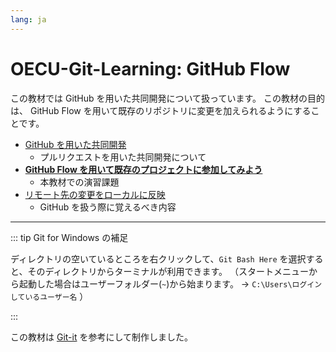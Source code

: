 ```yaml
---
lang: ja
---
```


# OECU-Git-Learning: GitHub Flow

この教材では GitHub を用いた共同開発について扱っています。
この教材の目的は、 GitHub Flow を用いて既存のリポジトリに変更を加えられるようにすることです。

- [GitHub を用いた共同開発](joint-development.html)
  - プルリクエストを用いた共同開発について
- [**GitHub Flow を用いて既存のプロジェクトに参加してみよう**](github-flow.html)
  - 本教材での演習課題
- [リモート先の変更をローカルに反映](git-pull.html)
  - GitHub を扱う際に覚えるべき内容

---

::: tip Git for Windows の補足

ディレクトリの空いているところを右クリックして、`Git Bash Here` を選択すると、そのディレクトリからターミナルが利用できます。
（スタートメニューから起動した場合はユーザーフォルダー(`~`)から始まります。
→ `C:\Users\ログインしているユーザー名` ）

:::

この教材は [Git-it](https://github.com/jlord/git-it-electron) を参考にして制作しました。
